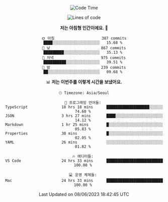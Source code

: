 <div align='center'>
 
<!--START_SECTION:waka-->
![Code Time](http://img.shields.io/badge/Code%20Time-2%2C714%20hrs%2041%20mins-blue)

![Lines of code](https://img.shields.io/badge/%EC%A0%80%EB%8A%94%20%EC%97%AC%ED%83%9C%EA%B9%8C%EC%A7%80%20-1.2%20million%20%EC%A4%84%EC%9D%98%20%EC%BD%94%EB%93%9C%EB%A5%BC%20%EC%9E%91%EC%84%B1%ED%96%88%EC%96%B4%EC%9A%94.-blue)

**저는 아침형 인간이에요. 🐤** 

```text
🌞 아침                     387 commits         ████░░░░░░░░░░░░░░░░░░░░░   15.68 % 
🌆 낮　                     867 commits         █████████░░░░░░░░░░░░░░░░   35.13 % 
🌃 저녁                     975 commits         ██████████░░░░░░░░░░░░░░░   39.51 % 
🌙 밤　                     239 commits         ██░░░░░░░░░░░░░░░░░░░░░░░   09.68 % 
```


📊 **저는 이번주를 이렇게 시간을 보냈어요.** 

```text
🕑︎ Timezone: Asia/Seoul

💬 프로그래밍 언어들: 
TypeScript               18 hrs 18 mins      ███████████████████░░░░░░   74.60 % 
JSON                     3 hrs 27 mins       ████░░░░░░░░░░░░░░░░░░░░░   14.12 % 
Markdown                 1 hr 25 mins        █░░░░░░░░░░░░░░░░░░░░░░░░   05.83 % 
Properties               30 mins             █░░░░░░░░░░░░░░░░░░░░░░░░   02.05 % 
YAML                     26 mins             ░░░░░░░░░░░░░░░░░░░░░░░░░   01.82 % 

🔥 에디터들: 
VS Code                  24 hrs 33 mins      █████████████████████████   100.00 % 

💻 운영 체제들: 
Mac                      24 hrs 33 mins      █████████████████████████   100.00 % 
```


 Last Updated on 08/06/2023 18:42:45 UTC
<!--END_SECTION:waka-->
 </div>
<!---
Emewjin/Emewjin is a ✨ special ✨ repository because its `README.md` (this file) appears on your GitHub profile.
You can click the Preview link to take a look at your changes.
--->
